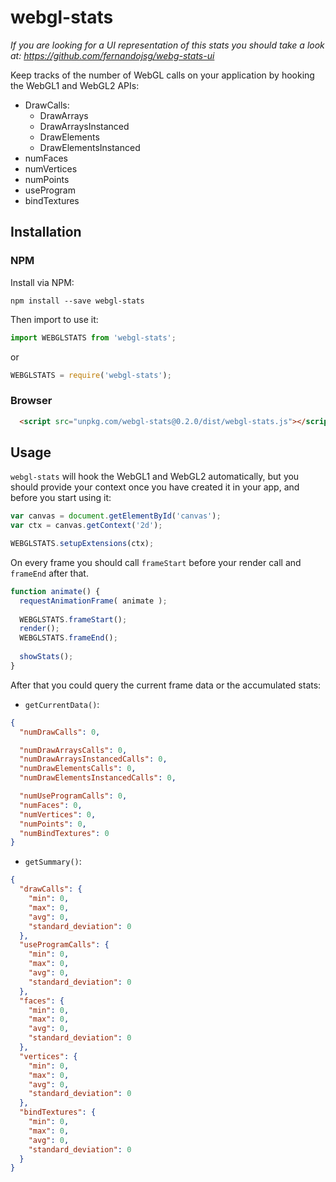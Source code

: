 # webgl-stats

*If you are looking for a UI representation of this stats you should take a look at: https://github.com/fernandojsg/webg-stats-ui*

Keep tracks of the number of WebGL calls on your application by hooking the WebGL1 and WebGL2 APIs:
* DrawCalls:
  * DrawArrays
  * DrawArraysInstanced
  * DrawElements
  * DrawElementsInstanced
* numFaces
* numVertices
* numPoints
* useProgram
* bindTextures

## Installation

### NPM

Install via NPM:
```
npm install --save webgl-stats
```

Then import to use it:
```javascript
import WEBGLSTATS from 'webgl-stats';
```

or

```javascript
WEBGLSTATS = require('webgl-stats');
```

### Browser

```html
  <script src="unpkg.com/webgl-stats@0.2.0/dist/webgl-stats.js"></script>
```

## Usage

`webgl-stats` will hook the WebGL1 and WebGL2 automatically, but you should provide your context once you have created it in your app, and before you start using it:

```javascript
var canvas = document.getElementById('canvas');
var ctx = canvas.getContext('2d');

WEBGLSTATS.setupExtensions(ctx);
```

On every frame you should call `frameStart` before your render call and `frameEnd` after that.

```javascript
function animate() {
  requestAnimationFrame( animate );
  
  WEBGLSTATS.frameStart();
  render();
  WEBGLSTATS.frameEnd();
  
  showStats();
}
```

After that you could query the current frame data or the accumulated stats:

* `getCurrentData()`:
```json
{
  "numDrawCalls": 0,

  "numDrawArraysCalls": 0,
  "numDrawArraysInstancedCalls": 0,
  "numDrawElementsCalls": 0,
  "numDrawElementsInstancedCalls": 0,

  "numUseProgramCalls": 0,
  "numFaces": 0,
  "numVertices": 0,
  "numPoints": 0,
  "numBindTextures": 0
}
```

* `getSummary()`:
```json
{
  "drawCalls": {
    "min": 0,
    "max": 0,
    "avg": 0,
    "standard_deviation": 0
  },
  "useProgramCalls": {
    "min": 0,
    "max": 0,
    "avg": 0,
    "standard_deviation": 0
  },
  "faces": {
    "min": 0,
    "max": 0,
    "avg": 0,
    "standard_deviation": 0
  },
  "vertices": {
    "min": 0,
    "max": 0,
    "avg": 0,
    "standard_deviation": 0
  },
  "bindTextures": {
    "min": 0,
    "max": 0,
    "avg": 0,
    "standard_deviation": 0
  }
}
```
